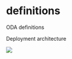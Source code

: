 # definitions
ODA definitions

Deployment architecture

![](http://www.plantuml.com/plantuml/proxy?src=https://raw.githubusercontent.com/omahoito/definitions/master/deployment.MD?1)
